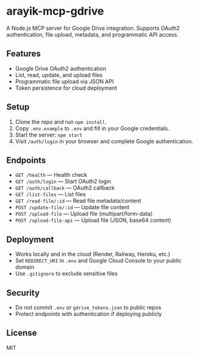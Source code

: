 # arayik-mcp-gdrive

A Node.js MCP server for Google Drive integration. Supports OAuth2 authentication, file upload, metadata, and programmatic API access.

## Features
- Google Drive OAuth2 authentication
- List, read, update, and upload files
- Programmatic file upload via JSON API
- Token persistence for cloud deployment

## Setup
1. Clone the repo and run `npm install`.
2. Copy `.env.example` to `.env` and fill in your Google credentials.
3. Start the server: `npm start`
4. Visit `/auth/login` in your browser and complete Google authentication.

## Endpoints
- `GET /health` — Health check
- `GET /auth/login` — Start OAuth2 login
- `GET /auth/callback` — OAuth2 callback
- `GET /list-files` — List files
- `GET /read-file/:id` — Read file metadata/content
- `POST /update-file/:id` — Update file content
- `POST /upload-file` — Upload file (multipart/form-data)
- `POST /upload-file-api` — Upload file (JSON, base64 content)

## Deployment
- Works locally and in the cloud (Render, Railway, Heroku, etc.)
- Set `REDIRECT_URI` in `.env` and Google Cloud Console to your public domain
- Use `.gitignore` to exclude sensitive files

## Security
- Do not commit `.env` or `gdrive_tokens.json` to public repos
- Protect endpoints with authentication if deploying publicly

## License
MIT
